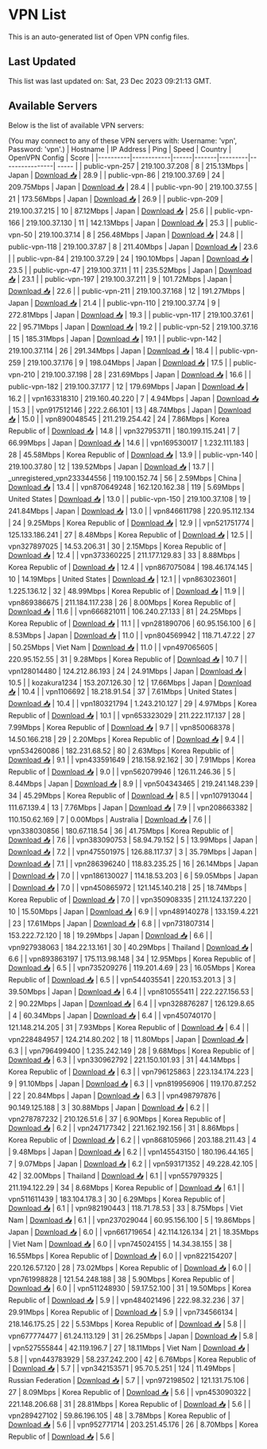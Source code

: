 # VPN List

This is an auto-generated list of Open VPN config files.

## Last Updated

This list was last updated on: Sat, 23 Dec 2023 09:21:13 GMT.

## Available Servers

Below is the list of available VPN servers:

(You may connect to any of these VPN servers with: Username: 'vpn', Password: 'vpn'.)
| Hostname | IP Address | Ping | Speed | Country | OpenVPN Config | Score |
|----------|------------|------|-------|---------|----------------| ----- |
| public-vpn-257 | 219.100.37.208 | 8 | 215.13Mbps | Japan | [Download 📥](./configs/server_0_JP.ovpn) | 28.9 |
| public-vpn-86 | 219.100.37.69 | 24 | 209.75Mbps | Japan | [Download 📥](./configs/server_1_JP.ovpn) | 28.4 |
| public-vpn-90 | 219.100.37.55 | 21 | 173.56Mbps | Japan | [Download 📥](./configs/server_2_JP.ovpn) | 26.9 |
| public-vpn-209 | 219.100.37.215 | 10 | 87.12Mbps | Japan | [Download 📥](./configs/server_3_JP.ovpn) | 25.6 |
| public-vpn-166 | 219.100.37.130 | 11 | 142.13Mbps | Japan | [Download 📥](./configs/server_4_JP.ovpn) | 25.3 |
| public-vpn-50 | 219.100.37.14 | 8 | 256.48Mbps | Japan | [Download 📥](./configs/server_5_JP.ovpn) | 24.8 |
| public-vpn-118 | 219.100.37.87 | 8 | 211.40Mbps | Japan | [Download 📥](./configs/server_6_JP.ovpn) | 23.6 |
| public-vpn-84 | 219.100.37.29 | 24 | 190.10Mbps | Japan | [Download 📥](./configs/server_7_JP.ovpn) | 23.5 |
| public-vpn-47 | 219.100.37.11 | 11 | 235.52Mbps | Japan | [Download 📥](./configs/server_8_JP.ovpn) | 23.1 |
| public-vpn-197 | 219.100.37.211 | 9 | 101.72Mbps | Japan | [Download 📥](./configs/server_9_JP.ovpn) | 22.6 |
| public-vpn-211 | 219.100.37.168 | 12 | 191.27Mbps | Japan | [Download 📥](./configs/server_10_JP.ovpn) | 21.4 |
| public-vpn-110 | 219.100.37.74 | 9 | 272.81Mbps | Japan | [Download 📥](./configs/server_11_JP.ovpn) | 19.3 |
| public-vpn-117 | 219.100.37.61 | 22 | 95.71Mbps | Japan | [Download 📥](./configs/server_12_JP.ovpn) | 19.2 |
| public-vpn-52 | 219.100.37.16 | 15 | 185.31Mbps | Japan | [Download 📥](./configs/server_13_JP.ovpn) | 19.1 |
| public-vpn-142 | 219.100.37.114 | 26 | 291.34Mbps | Japan | [Download 📥](./configs/server_14_JP.ovpn) | 18.4 |
| public-vpn-259 | 219.100.37.176 | 9 | 198.04Mbps | Japan | [Download 📥](./configs/server_15_JP.ovpn) | 17.5 |
| public-vpn-210 | 219.100.37.198 | 28 | 231.69Mbps | Japan | [Download 📥](./configs/server_16_JP.ovpn) | 16.6 |
| public-vpn-182 | 219.100.37.177 | 12 | 179.69Mbps | Japan | [Download 📥](./configs/server_17_JP.ovpn) | 16.2 |
| vpn163318310 | 219.160.40.220 | 7 | 4.94Mbps | Japan | [Download 📥](./configs/server_18_JP.ovpn) | 15.3 |
| vpn917512146 | 222.2.66.101 | 13 | 48.74Mbps | Japan | [Download 📥](./configs/server_19_JP.ovpn) | 15.0 |
| vpn890048545 | 211.219.254.42 | 24 | 7.86Mbps | Korea Republic of | [Download 📥](./configs/server_20_KR.ovpn) | 14.8 |
| vpn327953711 | 180.199.115.241 | 7 | 66.99Mbps | Japan | [Download 📥](./configs/server_21_JP.ovpn) | 14.6 |
| vpn169530017 | 1.232.111.183 | 28 | 45.58Mbps | Korea Republic of | [Download 📥](./configs/server_22_KR.ovpn) | 13.9 |
| public-vpn-140 | 219.100.37.80 | 12 | 139.52Mbps | Japan | [Download 📥](./configs/server_23_JP.ovpn) | 13.7 |
| _unregistered_vpn233344556 | 119.100.152.74 | 56 | 2.59Mbps | China | [Download 📥](./configs/server_24_CN.ovpn) | 13.4 |
| vpn870649248 | 162.120.162.38 | 119 | 5.69Mbps | United States | [Download 📥](./configs/server_25_US.ovpn) | 13.0 |
| public-vpn-150 | 219.100.37.108 | 19 | 241.84Mbps | Japan | [Download 📥](./configs/server_26_JP.ovpn) | 13.0 |
| vpn846611798 | 220.95.112.134 | 24 | 9.25Mbps | Korea Republic of | [Download 📥](./configs/server_27_KR.ovpn) | 12.9 |
| vpn521751774 | 125.133.186.241 | 27 | 8.48Mbps | Korea Republic of | [Download 📥](./configs/server_28_KR.ovpn) | 12.5 |
| vpn327897025 | 14.53.206.31 | 30 | 2.15Mbps | Korea Republic of | [Download 📥](./configs/server_29_KR.ovpn) | 12.4 |
| vpn373360225 | 211.177.129.83 | 33 | 8.88Mbps | Korea Republic of | [Download 📥](./configs/server_30_KR.ovpn) | 12.4 |
| vpn867075084 | 198.46.174.145 | 10 | 14.19Mbps | United States | [Download 📥](./configs/server_31_US.ovpn) | 12.1 |
| vpn863023601 | 1.225.136.12 | 32 | 48.99Mbps | Korea Republic of | [Download 📥](./configs/server_32_KR.ovpn) | 11.9 |
| vpn869386675 | 211.184.117.238 | 26 | 8.00Mbps | Korea Republic of | [Download 📥](./configs/server_33_KR.ovpn) | 11.6 |
| vpn666821011 | 106.240.27.133 | 81 | 24.25Mbps | Korea Republic of | [Download 📥](./configs/server_34_KR.ovpn) | 11.1 |
| vpn281890706 | 60.95.156.100 | 6 | 8.53Mbps | Japan | [Download 📥](./configs/server_35_JP.ovpn) | 11.0 |
| vpn804569942 | 118.71.47.22 | 27 | 50.25Mbps | Viet Nam | [Download 📥](./configs/server_36_VN.ovpn) | 11.0 |
| vpn497065605 | 220.95.152.55 | 31 | 9.28Mbps | Korea Republic of | [Download 📥](./configs/server_37_KR.ovpn) | 10.7 |
| vpn128014480 | 124.212.86.193 | 24 | 24.91Mbps | Japan | [Download 📥](./configs/server_38_JP.ovpn) | 10.5 |
| kozakura1234 | 153.207.126.30 | 12 | 17.66Mbps | Japan | [Download 📥](./configs/server_39_JP.ovpn) | 10.4 |
| vpn1106692 | 18.218.91.54 | 37 | 7.61Mbps | United States | [Download 📥](./configs/server_40_US.ovpn) | 10.4 |
| vpn180321794 | 1.243.210.127 | 29 | 4.97Mbps | Korea Republic of | [Download 📥](./configs/server_41_KR.ovpn) | 10.1 |
| vpn653323029 | 211.222.117.137 | 28 | 7.99Mbps | Korea Republic of | [Download 📥](./configs/server_42_KR.ovpn) | 9.7 |
| vpn850068378 | 14.50.166.218 | 29 | 2.20Mbps | Korea Republic of | [Download 📥](./configs/server_43_KR.ovpn) | 9.4 |
| vpn534260086 | 182.231.68.52 | 80 | 2.63Mbps | Korea Republic of | [Download 📥](./configs/server_44_KR.ovpn) | 9.1 |
| vpn433591649 | 218.158.92.162 | 30 | 7.91Mbps | Korea Republic of | [Download 📥](./configs/server_45_KR.ovpn) | 9.0 |
| vpn562079946 | 126.11.246.36 | 5 | 8.44Mbps | Japan | [Download 📥](./configs/server_46_JP.ovpn) | 8.9 |
| vpn504343465 | 219.241.148.239 | 34 | 45.29Mbps | Korea Republic of | [Download 📥](./configs/server_47_KR.ovpn) | 8.5 |
| vpn107913044 | 111.67.139.4 | 13 | 7.76Mbps | Japan | [Download 📥](./configs/server_48_JP.ovpn) | 7.9 |
| vpn208663382 | 110.150.62.169 | 7 | 0.00Mbps | Australia | [Download 📥](./configs/server_49_AU.ovpn) | 7.6 |
| vpn338030856 | 180.67.118.54 | 36 | 41.75Mbps | Korea Republic of | [Download 📥](./configs/server_50_KR.ovpn) | 7.6 |
| vpn383090753 | 58.94.79.152 | 5 | 13.99Mbps | Japan | [Download 📥](./configs/server_51_JP.ovpn) | 7.2 |
| vpn475501975 | 126.88.117.37 | 3 | 35.79Mbps | Japan | [Download 📥](./configs/server_52_JP.ovpn) | 7.1 |
| vpn286396240 | 118.83.235.25 | 16 | 26.14Mbps | Japan | [Download 📥](./configs/server_53_JP.ovpn) | 7.0 |
| vpn186130027 | 114.18.53.203 | 6 | 59.05Mbps | Japan | [Download 📥](./configs/server_54_JP.ovpn) | 7.0 |
| vpn450865972 | 121.145.140.218 | 25 | 18.74Mbps | Korea Republic of | [Download 📥](./configs/server_55_KR.ovpn) | 7.0 |
| vpn350908335 | 211.124.137.220 | 10 | 15.50Mbps | Japan | [Download 📥](./configs/server_56_JP.ovpn) | 6.9 |
| vpn489140278 | 133.159.4.221 | 23 | 17.61Mbps | Japan | [Download 📥](./configs/server_57_JP.ovpn) | 6.8 |
| vpn731807314 | 153.222.72.120 | 18 | 19.29Mbps | Japan | [Download 📥](./configs/server_58_JP.ovpn) | 6.6 |
| vpn927938063 | 184.22.13.161 | 30 | 40.29Mbps | Thailand | [Download 📥](./configs/server_59_TH.ovpn) | 6.6 |
| vpn893863197 | 175.113.98.148 | 34 | 12.95Mbps | Korea Republic of | [Download 📥](./configs/server_60_KR.ovpn) | 6.5 |
| vpn735209276 | 119.201.4.69 | 23 | 16.05Mbps | Korea Republic of | [Download 📥](./configs/server_61_KR.ovpn) | 6.5 |
| vpn544035541 | 220.153.201.3 | 3 | 39.50Mbps | Japan | [Download 📥](./configs/server_62_JP.ovpn) | 6.4 |
| vpn810555411 | 222.227.156.53 | 2 | 90.22Mbps | Japan | [Download 📥](./configs/server_63_JP.ovpn) | 6.4 |
| vpn328876287 | 126.129.8.65 | 4 | 60.34Mbps | Japan | [Download 📥](./configs/server_64_JP.ovpn) | 6.4 |
| vpn450740170 | 121.148.214.205 | 31 | 7.93Mbps | Korea Republic of | [Download 📥](./configs/server_65_KR.ovpn) | 6.4 |
| vpn228484957 | 124.214.80.202 | 18 | 11.80Mbps | Japan | [Download 📥](./configs/server_66_JP.ovpn) | 6.3 |
| vpn796499400 | 1.235.242.149 | 28 | 9.68Mbps | Korea Republic of | [Download 📥](./configs/server_67_KR.ovpn) | 6.3 |
| vpn330962792 | 221.150.101.93 | 31 | 44.14Mbps | Korea Republic of | [Download 📥](./configs/server_68_KR.ovpn) | 6.3 |
| vpn796125863 | 223.134.174.223 | 9 | 91.10Mbps | Japan | [Download 📥](./configs/server_69_JP.ovpn) | 6.3 |
| vpn819956906 | 119.170.87.252 | 22 | 20.84Mbps | Japan | [Download 📥](./configs/server_70_JP.ovpn) | 6.3 |
| vpn498797876 | 90.149.125.188 | 3 | 30.88Mbps | Japan | [Download 📥](./configs/server_71_JP.ovpn) | 6.2 |
| vpn278787232 | 210.126.51.6 | 37 | 6.90Mbps | Korea Republic of | [Download 📥](./configs/server_72_KR.ovpn) | 6.2 |
| vpn247177342 | 221.162.192.156 | 31 | 8.86Mbps | Korea Republic of | [Download 📥](./configs/server_73_KR.ovpn) | 6.2 |
| vpn868105966 | 203.188.211.43 | 4 | 9.48Mbps | Japan | [Download 📥](./configs/server_74_JP.ovpn) | 6.2 |
| vpn145543150 | 180.196.44.165 | 7 | 9.07Mbps | Japan | [Download 📥](./configs/server_75_JP.ovpn) | 6.2 |
| vpn593171352 | 49.228.42.105 | 42 | 32.00Mbps | Thailand | [Download 📥](./configs/server_76_TH.ovpn) | 6.1 |
| vpn557979325 | 211.194.122.29 | 34 | 8.68Mbps | Korea Republic of | [Download 📥](./configs/server_77_KR.ovpn) | 6.1 |
| vpn511611439 | 183.104.178.3 | 30 | 6.29Mbps | Korea Republic of | [Download 📥](./configs/server_78_KR.ovpn) | 6.1 |
| vpn982190443 | 118.71.78.53 | 33 | 8.75Mbps | Viet Nam | [Download 📥](./configs/server_79_VN.ovpn) | 6.1 |
| vpn237029044 | 60.95.156.100 | 5 | 19.86Mbps | Japan | [Download 📥](./configs/server_80_JP.ovpn) | 6.0 |
| vpn661719654 | 42.114.126.134 | 21 | 18.35Mbps | Viet Nam | [Download 📥](./configs/server_81_VN.ovpn) | 6.0 |
| vpn745024155 | 14.34.38.155 | 38 | 16.55Mbps | Korea Republic of | [Download 📥](./configs/server_82_KR.ovpn) | 6.0 |
| vpn822154207 | 220.126.57.120 | 28 | 73.02Mbps | Korea Republic of | [Download 📥](./configs/server_83_KR.ovpn) | 6.0 |
| vpn761998828 | 121.54.248.188 | 38 | 5.90Mbps | Korea Republic of | [Download 📥](./configs/server_84_KR.ovpn) | 6.0 |
| vpn511248930 | 59.17.52.100 | 31 | 19.50Mbps | Korea Republic of | [Download 📥](./configs/server_85_KR.ovpn) | 5.9 |
| vpn484021496 | 222.98.32.236 | 37 | 29.91Mbps | Korea Republic of | [Download 📥](./configs/server_86_KR.ovpn) | 5.9 |
| vpn734566134 | 218.146.175.25 | 22 | 5.53Mbps | Korea Republic of | [Download 📥](./configs/server_87_KR.ovpn) | 5.8 |
| vpn677774477 | 61.24.113.129 | 31 | 26.25Mbps | Japan | [Download 📥](./configs/server_88_JP.ovpn) | 5.8 |
| vpn527555844 | 42.119.196.7 | 27 | 18.11Mbps | Viet Nam | [Download 📥](./configs/server_89_VN.ovpn) | 5.8 |
| vpn443783929 | 58.237.242.200 | 42 | 6.76Mbps | Korea Republic of | [Download 📥](./configs/server_90_KR.ovpn) | 5.7 |
| vpn342153571 | 95.70.5.251 | 124 | 11.49Mbps | Russian Federation | [Download 📥](./configs/server_91_RU.ovpn) | 5.7 |
| vpn972198502 | 121.131.75.106 | 27 | 8.09Mbps | Korea Republic of | [Download 📥](./configs/server_92_KR.ovpn) | 5.6 |
| vpn453090322 | 221.148.206.68 | 31 | 28.81Mbps | Korea Republic of | [Download 📥](./configs/server_93_KR.ovpn) | 5.6 |
| vpn289427102 | 59.86.196.105 | 48 | 3.78Mbps | Korea Republic of | [Download 📥](./configs/server_94_KR.ovpn) | 5.6 |
| vpn952771714 | 203.251.45.176 | 26 | 8.70Mbps | Korea Republic of | [Download 📥](./configs/server_95_KR.ovpn) | 5.6 |
